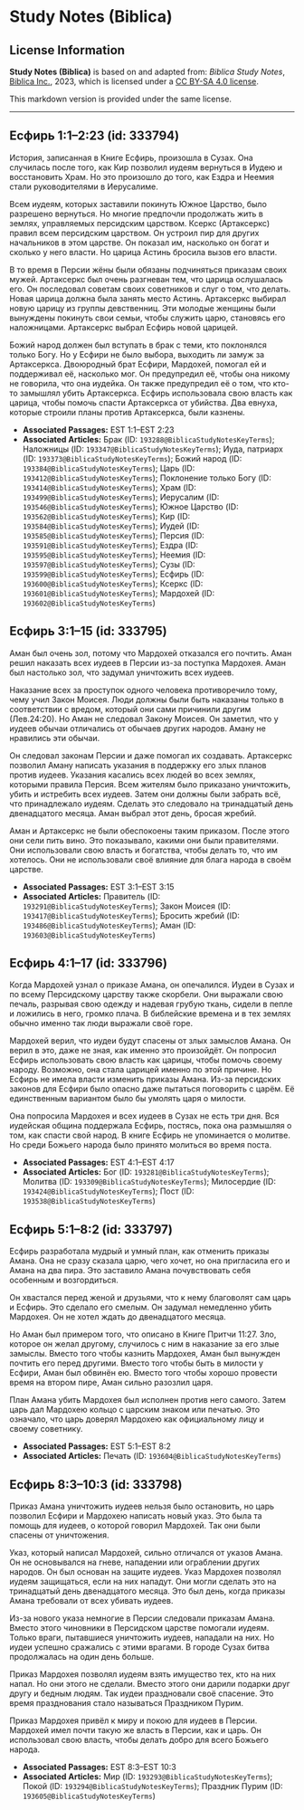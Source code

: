# Study Notes (Biblica)

## License Information

**Study Notes (Biblica)** is based on and adapted from: _Biblica Study Notes_, [Biblica Inc.](https://www.biblica.com/), 2023, which is licensed under a [CC BY-SA 4.0 license](https://creativecommons.org/licenses/by-sa/4.0/legalcode.en).

This markdown version is provided under the same license.



--------------------------------

## Есфирь 1:1–2:23 (id: 333794)

История, записанная в Книге Есфирь, произошла в Сузах. Она случилась после того, как Кир позволил иудеям вернуться в Иудею и восстановить Храм. Но это произошло до того, как Ездра и Неемия стали руководителями в Иерусалиме.

Всем иудеям, которых заставили покинуть Южное Царство, было разрешено вернуться. Но многие предпочли продолжать жить в землях, управляемых персидским царством. Ксеркс (Артаксеркс) правил всем персидским царством. Он устроил пир для других начальников в этом царстве. Он показал им, насколько он богат и сколько у него власти. Но царица Астинь бросила вызов его власти.

В то время в Персии жёны были обязаны подчиняться приказам своих мужей. Артаксеркс был очень разгневан тем, что царица ослушалась его. Он последовал советам своих советников и слуг о том, что делать. Новая царица должна была занять место Астинь. Артаксеркс выбирал новую царицу из группы девственниц. Эти молодые женщины были вынуждены покинуть свои семьи, чтобы служить царю, становясь его наложницами. Артаксеркс выбрал Есфирь новой царицей.

Божий народ должен был вступать в брак с теми, кто поклонялся только Богу. Но у Есфири не было выбора, выходить ли замуж за Артаксеркса. Двоюродный брат Есфири, Мардохей, помогал ей и поддерживал её, насколько мог. Он предупредил её, чтобы она никому не говорила, что она иудейка. Он также предупредил её о том, что кто\-то замышлял убить Артаксеркса. Есфирь использовала свою власть как царица, чтобы помочь спасти Артаксеркса от убийства. Два евнуха, которые строили планы против Артаксеркса, были казнены.

* **Associated Passages:** EST 1:1–EST 2:23
* **Associated Articles:** Брак (ID: `193288@BiblicaStudyNotesKeyTerms`); Наложницы (ID: `193347@BiblicaStudyNotesKeyTerms`); Иуда, патриарх (ID: `193373@BiblicaStudyNotesKeyTerms`); Божий народ (ID: `193384@BiblicaStudyNotesKeyTerms`); Царь (ID: `193412@BiblicaStudyNotesKeyTerms`); Поклонение только Богу (ID: `193414@BiblicaStudyNotesKeyTerms`); Храм (ID: `193499@BiblicaStudyNotesKeyTerms`); Иерусалим (ID: `193546@BiblicaStudyNotesKeyTerms`); Южное Царство (ID: `193562@BiblicaStudyNotesKeyTerms`); Кир (ID: `193584@BiblicaStudyNotesKeyTerms`); Иудей (ID: `193585@BiblicaStudyNotesKeyTerms`); Персия (ID: `193591@BiblicaStudyNotesKeyTerms`); Ездра (ID: `193595@BiblicaStudyNotesKeyTerms`); Неемия (ID: `193597@BiblicaStudyNotesKeyTerms`); Сузы (ID: `193599@BiblicaStudyNotesKeyTerms`); Есфирь (ID: `193600@BiblicaStudyNotesKeyTerms`); Ксеркс (ID: `193601@BiblicaStudyNotesKeyTerms`); Мардохей (ID: `193602@BiblicaStudyNotesKeyTerms`)

## Есфирь 3:1–15 (id: 333795)

Аман был очень зол, потому что Мардохей отказался его почтить. Аман решил наказать всех иудеев в Персии из\-за поступка Мардохея. Аман был настолько зол, что задумал уничтожить всех иудеев.

Наказание всех за проступок одного человека противоречило тому, чему учил Закон Моисея. Люди должны были быть наказаны только в соответствии с вредом, который они сами причинили другим (Лев.24:20\). Но Аман не следовал Закону Моисея. Он заметил, что у иудеев обычаи отличались от обычаев других народов. Аману не нравились эти обычаи.

Он следовал законам Персии и даже помогал их создавать. Артаксеркс позволил Аману написать указания в поддержку его злых планов против иудеев. Указания касались всех людей во всех землях, которыми правила Персия. Всем жителям было приказано уничтожить, убить и истребить всех иудеев. Затем они должны были забрать всё, что принадлежало иудеям. Сделать это следовало на тринадцатый день двенадцатого месяца. Аман выбрал этот день, бросая жребий.

Аман и Артаксеркс не были обеспокоены таким приказом. После этого они сели пить вино. Это показывало, какими они были правителями. Они использовали свою власть и богатства, чтобы делать то, что им хотелось. Они не использовали своё влияние для блага народа в своём царстве.

* **Associated Passages:** EST 3:1–EST 3:15
* **Associated Articles:** Правитель (ID: `193291@BiblicaStudyNotesKeyTerms`); Закон Моисея (ID: `193417@BiblicaStudyNotesKeyTerms`); Бросить жребий (ID: `193486@BiblicaStudyNotesKeyTerms`); Аман (ID: `193603@BiblicaStudyNotesKeyTerms`)

## Есфирь 4:1–17 (id: 333796)

Когда Мардохей узнал о приказе Амана, он опечалился. Иудеи в Сузах и по всему Персидскому царству также скорбели. Они выражали свою печаль, разрывая свою одежду и надевая грубую ткань, сидели в пепле и ложились в него, громко плача. В библейские времена и в тех землях обычно именно так люди выражали своё горе.

Мардохей верил, что иудеи будут спасены от злых замыслов Амана. Он верил в это, даже не зная, как именно это произойдёт. Он попросил Есфирь использовать свою власть как царицы, чтобы помочь своему народу. Возможно, она стала царицей именно по этой причине. Но Есфирь не имела власти изменить приказы Амана. Из\-за персидских законов для Есфири было опасно даже пытаться поговорить с царём. Её единственным вариантом было бы умолять царя о милости.

Она попросила Мардохея и всех иудеев в Сузах не есть три дня. Вся иудейская община поддержала Есфирь, постясь, пока она размышляя о том, как спасти свой народ. В книге Есфирь не упоминается о молитве. Но среди Божьего народа было принято молиться во время поста.

* **Associated Passages:** EST 4:1–EST 4:17
* **Associated Articles:** Бог (ID: `193281@BiblicaStudyNotesKeyTerms`); Молитва (ID: `193309@BiblicaStudyNotesKeyTerms`); Милосердие (ID: `193424@BiblicaStudyNotesKeyTerms`); Пост (ID: `193538@BiblicaStudyNotesKeyTerms`)

## Есфирь 5:1–8:2 (id: 333797)

Есфирь разработала мудрый и умный план, как отменить приказы Амана. Она не сразу сказала царю, чего хочет, но она пригласила его и Амана на два пира. Это заставило Амана почувствовать себя особенным и возгордиться.

Он хвастался перед женой и друзьями, что к нему благоволят сам царь и Есфирь. Это сделало его смелым. Он задумал немедленно убить Мардохея. Он не хотел ждать до двенадцатого месяца.

Но Аман был примером того, что описано в Книге Притчи 11:27\. Зло, которое он желал другому, случилось с ним в наказание за его злые замыслы. Вместо того чтобы казнить Мардохея, Аман был вынужден почтить его перед другими. Вместо того чтобы быть в милости у Есфири, Аман был обвинён ею. Вместо того чтобы хорошо провести время на втором пире, Аман сильно разозлил царя.

План Амана убить Мардохея был исполнен против него самого. Затем царь дал Мардохею кольцо с царским знаком или печатью. Это означало, что царь доверял Мардохею как официальному лицу и своему советнику.

* **Associated Passages:** EST 5:1–EST 8:2
* **Associated Articles:** Печать (ID: `193604@BiblicaStudyNotesKeyTerms`)

## Есфирь 8:3–10:3 (id: 333798)

Приказ Аманa уничтожить иудеев нельзя было остановить, но царь позволил Есфири и Мардохею написать новый указ. Это была та помощь для иудеев, о которой говорил Мардохей. Так они были спасены от уничтожения.

Указ, который написал Мардохей, сильно отличался от указов Амана. Он не основывался на гневе, нападении или ограблении других народов. Он был основан на защите иудеев. Указ Мардохея позволял иудеям защищаться, если на них нападут. Они могли сделать это на тринадцатый день двенадцатого месяца. Это был день, когда приказы Амана требовали от всех убивать иудеев.

Из\-за нового указа немногие в Персии следовали приказам Амана. Вместо этого чиновники в Персидском царстве помогали иудеям. Только враги, пытавшиеся уничтожить иудеев, нападали на них. Но иудеи успешно сражались с этими врагами. В городе Сузах битва продолжалась на один день больше.

Приказ Мардохея позволял иудеям взять имущество тех, кто на них напал. Но они этого не сделали. Вместо этого они дарили подарки друг другу и бедным людям. Так иудеи праздновали своё спасение. Это время празднования стало называться Праздником Пурим.

Приказ Мардохея привёл к миру и покою для иудеев в Персии. Мардохей имел почти такую же власть в Персии, как и царь. Он использовал свою власть, чтобы делать добро для всего Божьего народа.

* **Associated Passages:** EST 8:3–EST 10:3
* **Associated Articles:** Мир (ID: `193293@BiblicaStudyNotesKeyTerms`); Покой (ID: `193294@BiblicaStudyNotesKeyTerms`); Праздник Пурим (ID: `193605@BiblicaStudyNotesKeyTerms`)

